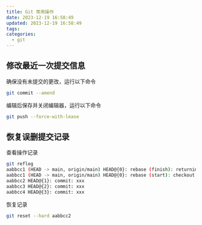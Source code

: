 ```yaml
---
title: Git 常用操作
date: 2023-12-19 16:58:49
updated: 2023-12-19 16:58:49
tags: 
categories:
  - git
---
```

## 修改最近一次提交信息
确保没有未提交的更改，运行以下命令
```bash
git commit --amend
```
编辑后保存并关闭编辑器，运行以下命令
```bash
git push --force-with-lease
```
## 恢复误删提交记录
查看操作记录
```bash
git reflog
aabbcc1 (HEAD -> main, origin/main) HEAD@{0}: rebase (finish): returning to xxx
aabbcc1 (HEAD -> main, origin/main) HEAD@{0}: rebase (start): checkout HEAD~1
aabbcc2 HEAD@{1}: commit: xxx
aabbcc3 HEAD@{2}: commit: xxx
aabbcc4 HEAD@{3}: commit: xxx
```
恢复记录
```bash
git reset --hard aabbcc2
```